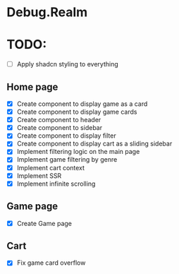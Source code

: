 # Debug.Realm

# TODO:

- [ ] Apply shadcn styling to everything

## Home page

- [x] Create component to display game as a card
- [x] Create component to display game cards
- [x] Create component to header
- [x] Create component to sidebar
- [x] Create component to display filter
- [x] Create component to display cart as a sliding sidebar
- [x] Implement filtering logic on the main page
- [x] Implement game filtering by genre
- [x] Implement cart context
- [x] Implement SSR
- [x] Implement infinite scrolling

## Game page

- [x] Create Game page

## Cart

- [x] Fix game card overflow
